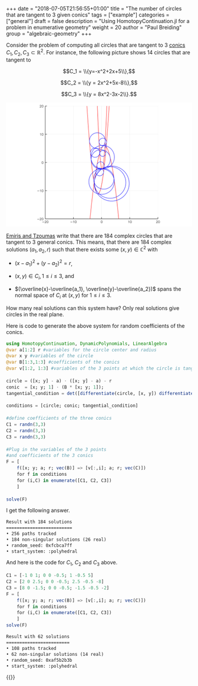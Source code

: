 +++
date = "2018-07-05T21:56:55+01:00"
title = "The number of circles that are tangent to 3 given conics"
tags = ["example"]
categories = ["general"]
draft = false
description = "Using HomotopyContinuation.jl for a problem in enumerative geometry"
weight = 20
author = "Paul Breiding"
group = "algebraic-geometry"
+++

Consider the problem of computing all circles that are tangent to 3 [conics](https://en.wikipedia.org/wiki/Conic_section) $C_1,C_2,C_3 \subset \mathbb{R}^2$. For instance, the following picture shows 14 circles that are tangent to

 $$C_1 = \\{y=-x^2+2x+5\\},$$

 $$C_2 = \\{y = 2x^2+5x-8\\},$$

 $$C_3 = \\{y = 8x^2-3x-2\\}.$$

<p style="text-align:center;"><img src="/images/circles.png" width="700px"/></p>


[Emiris and Tzoumas](http://www.win.tue.nl/EWCG2005/Proceedings/38.pdf) write that there are 184 complex circles that are tangent to 3 general conics. This means, that there are 184 complex solutions $(a_1,a_2,r)$ such that there exists some $(x,y)\in\mathbb{C}^2$ with

* $(x-a_1)^2 + (y-a_2)^2 = r$,

* $(x,y)\in C_i, 1\leq i\leq 3$, and

* $(\overline{x}-\overline{a_1}, \overline{y}-\overline{a_2})$ spans the normal space of $C_i$ at $(x,y)$ for $1\leq i\leq 3$.

How many real solutions can this system have? Only real solutions give circles in the real plane.

Here is code to generate the above system for random coefficients of the conics.

```julia
using HomotopyContinuation, DynamicPolynomials, LinearAlgebra
@var a[1:2] r #variables for the circle center and radius
@var x y #variables of the circle
@var B[1:3,1:3] #coefficients of the conics
@var v[1:2, 1:3] #variables of the 3 points at which the circle is tangent

circle = ([x; y] - a) ⋅ ([x; y] - a) - r
conic  = [x; y; 1] ⋅ (B * [x; y; 1]);
tangential_condition = det([differentiate(circle, [x, y]) differentiate(conic, [x, y])])

conditions = [circle; conic; tangential_condition]

#define coefficients of the three conics
C1 = randn(3,3)
C2 = randn(3,3)
C3 = randn(3,3)

#Plug in the variables of the 3 points
#and coefficients of the 3 conics
F = [
    f([x; y; a; r; vec(B)] => [v[:,i]; a; r; vec(C)])
    for f in conditions
    for (i,C) in enumerate([C1, C2, C3])
    ]

solve(F)
```

I get the following answer.
```
Result with 184 solutions
=========================
• 256 paths tracked
• 184 non-singular solutions (26 real)
• random_seed: 0xfcbca7ff
• start_system: :polyhedral
```

And here is the code for $C_1$, $C_2$ and $C_3$ above.

```julia
C1 = [-1 0 1; 0 0 -0.5; 1 -0.5 5]
C2 = [2 0 2.5; 0 0 -0.5; 2.5 -0.5 -8]
C3 = [8 0 -1.5; 0 0 -0.5; -1.5 -0.5 -2]
F = [
    f([x; y; a; r; vec(B)] => [v[:,i]; a; r; vec(C)])
    for f in conditions
    for (i,C) in enumerate([C1, C2, C3])
    ]
solve(F)
```
```
Result with 62 solutions
========================
• 108 paths tracked
• 62 non-singular solutions (14 real)
• random_seed: 0xaf5b2b3b
• start_system: :polyhedral
```

{{<bibtex >}} 
